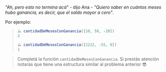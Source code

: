 _"Ah, pero esto no termina acá"_ - dijo Ana - _"Quiero saber en cuántos meses hubo ganancia, es decir, que el saldo mayor a cero"_.

Por ejemplo:

> ```javascript
> ム cantidadDeMesesConGanancia([10, 50, -20])
> 2
>
> ム cantidadDeMesesConGanancia([2222, -55, 0])
> 1
> ```

> Completá la función `cantidadDeMesesConGanancia`. Si prestás atención notarás que tiene una estructura similar al problema anterior :sunglasses: